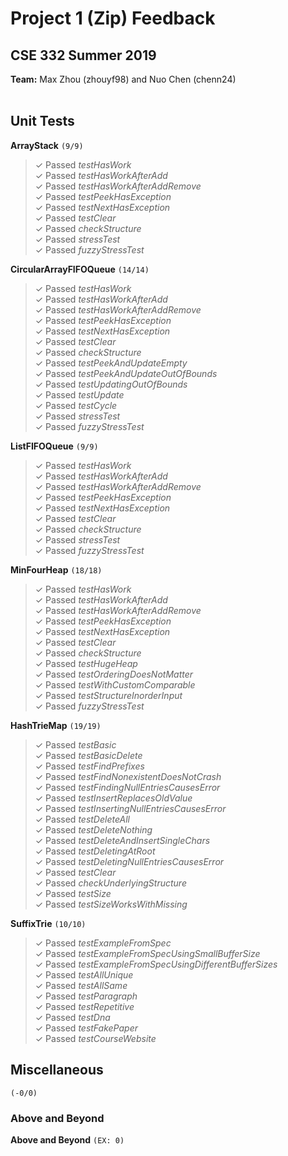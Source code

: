 # Project 1 (Zip) Feedback #
## CSE 332 Summer 2019 ##

**Team:** Max Zhou (zhouyf98) and Nuo Chen (chenn24) <br />
<br>

## Unit Tests ##

**ArrayStack**  `(9/9)`
> ✓ Passed *testHasWork* <br>
> ✓ Passed *testHasWorkAfterAdd* <br>
> ✓ Passed *testHasWorkAfterAddRemove* <br>
> ✓ Passed *testPeekHasException* <br>
> ✓ Passed *testNextHasException* <br>
> ✓ Passed *testClear* <br>
> ✓ Passed *checkStructure* <br>
> ✓ Passed *stressTest* <br>
> ✓ Passed *fuzzyStressTest* <br>

**CircularArrayFIFOQueue**  `(14/14)`
> ✓ Passed *testHasWork* <br>
> ✓ Passed *testHasWorkAfterAdd* <br>
> ✓ Passed *testHasWorkAfterAddRemove* <br>
> ✓ Passed *testPeekHasException* <br>
> ✓ Passed *testNextHasException* <br>
> ✓ Passed *testClear* <br>
> ✓ Passed *checkStructure* <br>
> ✓ Passed *testPeekAndUpdateEmpty* <br>
> ✓ Passed *testPeekAndUpdateOutOfBounds* <br>
> ✓ Passed *testUpdatingOutOfBounds* <br>
> ✓ Passed *testUpdate* <br>
> ✓ Passed *testCycle* <br>
> ✓ Passed *stressTest* <br>
> ✓ Passed *fuzzyStressTest* <br>

**ListFIFOQueue**  `(9/9)`
> ✓ Passed *testHasWork* <br>
> ✓ Passed *testHasWorkAfterAdd* <br>
> ✓ Passed *testHasWorkAfterAddRemove* <br>
> ✓ Passed *testPeekHasException* <br>
> ✓ Passed *testNextHasException* <br>
> ✓ Passed *testClear* <br>
> ✓ Passed *checkStructure* <br>
> ✓ Passed *stressTest* <br>
> ✓ Passed *fuzzyStressTest* <br>

**MinFourHeap**  `(18/18)`
> ✓ Passed *testHasWork* <br>
> ✓ Passed *testHasWorkAfterAdd* <br>
> ✓ Passed *testHasWorkAfterAddRemove* <br>
> ✓ Passed *testPeekHasException* <br>
> ✓ Passed *testNextHasException* <br>
> ✓ Passed *testClear* <br>
> ✓ Passed *checkStructure* <br>
> ✓ Passed *testHugeHeap* <br>
> ✓ Passed *testOrderingDoesNotMatter* <br>
> ✓ Passed *testWithCustomComparable* <br>
> ✓ Passed *testStructureInorderInput* <br>
> ✓ Passed *fuzzyStressTest* <br>

**HashTrieMap**  `(19/19)`
> ✓ Passed *testBasic* <br>
> ✓ Passed *testBasicDelete* <br>
> ✓ Passed *testFindPrefixes* <br>
> ✓ Passed *testFindNonexistentDoesNotCrash* <br>
> ✓ Passed *testFindingNullEntriesCausesError* <br>
> ✓ Passed *testInsertReplacesOldValue* <br>
> ✓ Passed *testInsertingNullEntriesCausesError* <br>
> ✓ Passed *testDeleteAll* <br>
> ✓ Passed *testDeleteNothing* <br>
> ✓ Passed *testDeleteAndInsertSingleChars* <br>
> ✓ Passed *testDeletingAtRoot* <br>
> ✓ Passed *testDeletingNullEntriesCausesError* <br>
> ✓ Passed *testClear* <br>
> ✓ Passed *checkUnderlyingStructure* <br>
> ✓ Passed *testSize* <br>
> ✓ Passed *testSizeWorksWithMissing* <br>

**SuffixTrie**  `(10/10)`
> ✓ Passed *testExampleFromSpec* <br>
> ✓ Passed *testExampleFromSpecUsingSmallBufferSize* <br>
> ✓ Passed *testExampleFromSpecUsingDifferentBufferSizes* <br>
> ✓ Passed *testAllUnique* <br>
> ✓ Passed *testAllSame* <br>
> ✓ Passed *testParagraph* <br>
> ✓ Passed *testRepetitive* <br>
> ✓ Passed *testDna* <br>
> ✓ Passed *testFakePaper* <br>
> ✓ Passed *testCourseWebsite* <br>

## Miscellaneous ##

`(-0/0)`


### Above and Beyond ###

**Above and Beyond**
`(EX: 0)`
